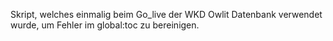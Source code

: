 Skript, welches einmalig beim Go_live der WKD Owlit Datenbank verwendet wurde, um Fehler im global:toc zu bereinigen.
